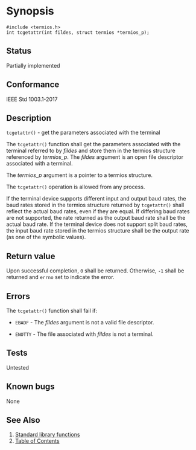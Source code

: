 <!-- Documentation template to fill -->
<!-- #MUST_BE: make good synopsis -->
# Synopsis 

`#include <termios.h>`</br>
`int tcgetattr(int fildes, struct termios *termios_p);`

<!-- #MUST_BE: check status according to implementation -->
## Status

Partially implemented

<!-- #MUST_BE: if function shall be posix compliant print the standard signature  -->
## Conformance

IEEE Std 1003.1-2017 

## Description 
 
`tcgetattr()` - get the parameters associated with the terminal

The `tcgetattr()` function shall get the parameters associated with the terminal referred to by _fildes_ and store them in the termios structure referenced by _termios_p_. The _fildes_ argument is an open file descriptor associated with a terminal.

The _termios_p_ argument is a pointer to a termios structure.

The `tcgetattr()` operation is allowed from any process.

If the terminal device supports different input and output baud rates, the baud rates stored in the termios structure returned by `tcgetattr()` shall reflect the actual baud rates, even if they are equal. If differing baud rates are not supported, the rate returned as the output baud rate shall be the actual baud rate. If the terminal device does not support split baud rates, the input baud rate stored in the termios structure shall be the output rate (as one of the symbolic values).

## Return value

Upon successful completion, `0` shall be returned. Otherwise, `-1` shall be returned and `errno` set to indicate the error.

## Errors

The `tcgetattr()` function shall fail if:

* `EBADF` - The _fildes_ argument is not a valid file descriptor.

* `ENOTTY` - The file associated with _fildes_ is not a terminal.

<!-- #MUST_BE: function by default shall be untested, when tested there should be a link to test location and test command for ia32 test runner  -->
## Tests

Untested 

<!-- #MUST_BE: check for pending issues in  -->
## Known bugs 

None

## See Also

1. [Standard library functions](../README.md)
2. [Table of Contents](../../../README.md)